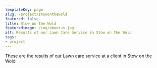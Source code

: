 ```yaml
---
templateKey: page
slug: /project/stowonthewold
featured: false
title: Stow on the Wold
featuredimage: /img/aboutus.jpg
alt: Results of our Lawn Care Service in Stow on the Wold
tags:
- project
---
```

These are the results of our Lawn care service at a client in Stow on the Wold


